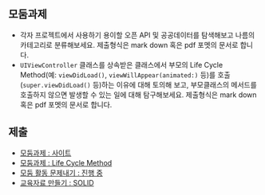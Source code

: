 ## 모둠과제

* 각자 프로젝트에서 사용하기 용이할 오픈 API 및 공공데이터를 탐색해보고 나름의 카테고리로 분류해보세요. 제출형식은 mark down 혹은 pdf 포멧의 문서로 합니다.
* `UIViewController` 클래스를 상속받은 클래스에서 부모의 Life Cycle Method(예: `viewDidLoad()`, `viewWillAppear(animated:)` 등)를 호출(`super.viewDidLoad()` 등)하는 이유에 대해 토의해 보고, 부모클래스의 메서드를 호출하지 않으면 발생할 수 있는 일에 대해 탐구해보세요. 제출형식은 mark down 혹은 pdf 포멧의 문서로 합니다.

## 제출
* [모둠과제 : 사이트](Sties.md)
* [모둠과제 : Life Cycle Method](LifeCycleMethod.md)
* [모둠 활동 문제내기 : 진행 중](groupAssignment.md)
* [교육자료 만들기 : SOLID](SingletonPattern.md)
